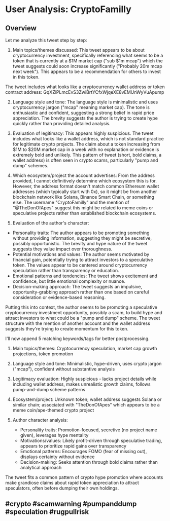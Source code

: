 # User Analysis: CryptoFamilly

## Overview

<think>
Let me analyze this tweet step by step:

1. Main topics/themes discussed:
This tweet appears to be about cryptocurrency investment, specifically referencing what seems to be a token that is currently at a $1M market cap ("sub $1m mcap") which the tweet suggests could soon increase significantly ("Probably 20m mcap next week"). This appears to be a recommendation for others to invest in this token.

The tweet includes what looks like a cryptocurrency wallet address or token contract address: GqXZiPLmcEvS3ZwiBrtYCfxWjqeXE8vEMUnWyVuApump

2. Language style and tone:
The language style is minimalistic and uses cryptocurrency jargon ("mcap" meaning market cap). The tone is enthusiastic and confident, suggesting a strong belief in rapid price appreciation. The brevity suggests the author is trying to create hype quickly rather than providing detailed analysis.

3. Evaluation of legitimacy:
This appears highly suspicious. The tweet includes what looks like a wallet address, which is not standard practice for legitimate crypto projects. The claim about a token increasing from $1M to $20M market cap in a week with no explanation or evidence is extremely bold and unlikely. This pattern of tweet (short, bold claims, a wallet address) is often seen in crypto scams, particularly "pump and dump" schemes.

4. Which ecosystem/project the account advertises:
From the address provided, I cannot definitively determine which ecosystem this is for. However, the address format doesn't match common Ethereum wallet addresses (which typically start with 0x), so it might be from another blockchain network like Solana, Binance Smart Chain, or something else. The username "CryptoFamilly" and the mention of "@TheDonOfApes" suggest this might be related to meme coins or speculative projects rather than established blockchain ecosystems.

5. Evaluation of the author's character:
- Personality traits: The author appears to be promoting something without providing information, suggesting they might be secretive, possibly opportunistic. The brevity and hype nature of the tweet suggests they value impact over thoroughness.
- Potential motivations and values: The author seems motivated by financial gain, potentially trying to attract investors to a speculative token. The values appear to be centered around cryptocurrency speculation rather than transparency or education.
- Emotional patterns and tendencies: The tweet shows excitement and confidence, but little emotional complexity or nuance.
- Decision-making approach: The tweet suggests an impulsive, opportunity-grabbing approach rather than one based on careful consideration or evidence-based reasoning.

Putting this into context, the author seems to be promoting a speculative cryptocurrency investment opportunity, possibly a scam, to build hype and attract investors to what could be a "pump and dump" scheme. The tweet structure with the mention of another account and the wallet address suggests they're trying to create momentum for this token.

I'll now append 5 matching keywords/tags for better postprocessing.
</think>

1. Main topics/themes: Cryptocurrency speculation, market cap growth projections, token promotion

2. Language style and tone: Minimalistic, hype-driven, uses crypto jargon ("mcap"), confident without substantive analysis

3. Legitimacy evaluation: Highly suspicious - lacks project details while including wallet address, makes unrealistic growth claims, follows pump-and-dump scheme patterns

4. Ecosystem/project: Unknown token; wallet address suggests Solana or similar chain; associated with "TheDonOfApes" which appears to be a meme coin/ape-themed crypto project

5. Author character analysis:
   - Personality traits: Promotion-focused, secretive (no project name given), leverages hype mentality
   - Motivations/values: Likely profit-driven through speculative trading, appears to prioritize rapid gains over transparency
   - Emotional patterns: Encourages FOMO (fear of missing out), displays certainty without evidence
   - Decision-making: Seeks attention through bold claims rather than analytical approach

The tweet fits a common pattern of crypto hype promotion where accounts make grandiose claims about rapid token appreciation to attract speculators, often before dumping their own holdings.

#crypto #scamwarning #pumpanddump #speculation #rugpullrisk
---
